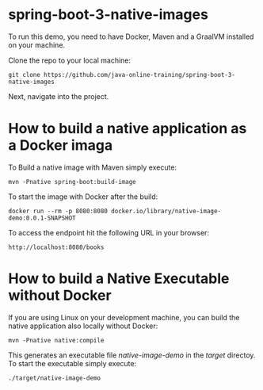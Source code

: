 # spring-boot-3-native-images

To run this demo, you need to have Docker, Maven and a GraalVM installed on your machine. 

Clone the repo to your local machine:
```
git clone https://github.com/java-online-training/spring-boot-3-native-images
```
Next, navigate into the project.

# How to build a native application as a Docker imaga
To Build a native image with Maven simply execute:
```
mvn -Pnative spring-boot:build-image
```
To start the image with Docker after the build:

```
docker run --rm -p 8080:8080 docker.io/library/native-image-demo:0.0.1-SNAPSHOT
```

To access the endpoint hit the following URL in your browser:

```
http://localhost:8080/books
```
# How to build a Native Executable without Docker
If you are using Linux on your development machine, you can build the native application also locally without Docker:
```
mvn -Pnative native:compile
```
This generates an executable file *native-image-demo* in the *target* directoy. 
To start the executable simply execute:
```
./target/native-image-demo
```
